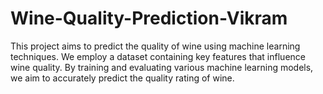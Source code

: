 # Wine-Quality-Prediction-Vikram
This project aims to predict the quality of wine using machine learning techniques. We employ a dataset containing key features that influence wine quality. By training and evaluating various machine learning models, we aim to accurately predict the quality rating of wine. 

